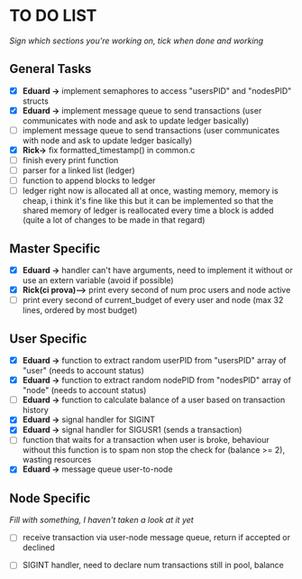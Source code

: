 # TO DO LIST
*Sign which sections you're working on, tick when done and working*

## General Tasks
- [x] **Eduard ->** implement semaphores to access "usersPID" and "nodesPID" structs
- [x] **Eduard ->** implement message queue to send transactions (user communicates with node and ask to update ledger basically)
- [ ] implement message queue to send transactions (user communicates with node and ask to update ledger basically)
- [x] **Rick->** fix formatted_timestamp() in common.c
- [ ] finish every print function
- [ ] parser for a linked list (ledger)
- [ ] function to append blocks to ledger
- [ ] ledger right now is allocated all at once, wasting memory, memory is cheap, i think it's fine like this but it can be implemented so that the shared memory of ledger is reallocated every time a block is added (quite a lot of changes to be made in that regard)

## Master Specific
- [x] **Eduard ->** handler can't have arguments, need to implement it without or use an extern variable (avoid if possible)
- [x] **Rick(ci prova)-->** print every second of num proc users and node active
- [ ] print every second of current_budget of every user and node (max 32 lines, ordered by most budget)

## User Specific
- [x] **Eduard ->** function to extract random userPID from "usersPID" array of "user" (needs to account status)
- [x] **Eduard ->** function to extract random nodePID from "nodesPID" array of "node" (needs to account status)
- [ ] **Eduard ->** function to calculate balance of a user based on transaction history
- [x] **Eduard ->** signal handler for SIGINT
- [x] **Eduard ->** signal handler for SIGUSR1 (sends a transaction)
- [ ] function that waits for a transaction when user is broke, behaviour without this function is to spam non stop the check for (balance >= 2), wasting resources
- [x] **Eduard ->** message queue user-to-node 

## Node Specific
*Fill with something, I haven't taken a look at it yet*
- [ ] receive transaction via user-node message queue, return if accepted or declined
- [ ] SIGINT handler, need to declare num transactions still in pool, balance

